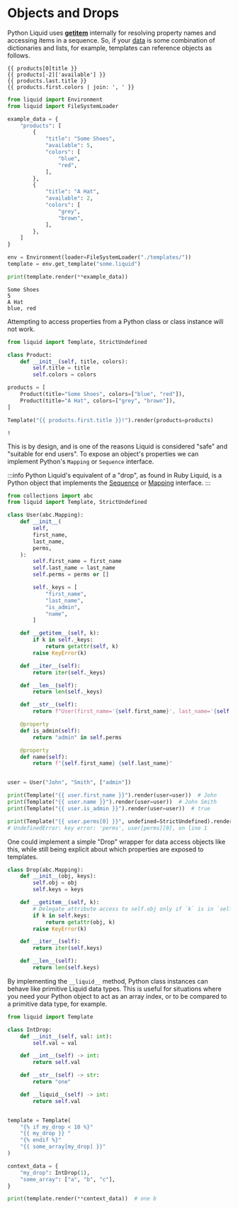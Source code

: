 # Objects and Drops

Python Liquid uses [**getitem**](https://docs.python.org/3/reference/datamodel.html#object.__getitem__)
internally for resolving property names and accessing items in a sequence. So, if your
[data](render-context#render-arguments) is some combination of dictionaries and lists, for example,
templates can reference objects as follows.

```liquid title="templates/some.liquid"
{{ products[0]title }}
{{ products[-2]['available'] }}
{{ products.last.title }}
{{ products.first.colors | join: ', ' }}
```

```python
from liquid import Environment
from liquid import FileSystemLoader

example_data = {
    "products": [
        {
            "title": "Some Shoes",
            "available": 5,
            "colors": [
                "blue",
                "red",
            ],
        },
        {
            "title": "A Hat",
            "available": 2,
            "colors": [
                "grey",
                "brown",
            ],
        },
    ]
}

env = Environment(loader=FileSystemLoader("./templates/"))
template = env.get_template("some.liquid")

print(template.render(**example_data))
```

```plain title="output"
Some Shoes
5
A Hat
blue, red
```

Attempting to access properties from a Python class or class instance will not work.

```python
from liquid import Template, StrictUndefined

class Product:
    def __init__(self, title, colors):
        self.title = title
        self.colors = colors

products = [
    Product(title="Some Shoes", colors=["blue", "red"]),
    Product(title="A Hat", colors=["grey", "brown"]),
]

Template("{{ products.first.title }}!").render(products=products)
```

```plain title="output"
!
```

This is by design, and is one of the reasons Liquid is considered "safe" and "suitable
for end users". To expose an object's properties we can implement Python's `Mapping`
or `Sequence` interface.

:::info
Python Liquid's equivalent of a "drop", as found in Ruby Liquid, is a Python object that implements
the [Sequence](https://docs.python.org/3/library/collections.abc.html#collections.abc.Sequence) or
[Mapping](https://docs.python.org/3/library/collections.abc.html#collections.abc.Mapping) interface.
:::

```python
from collections import abc
from liquid import Template, StrictUndefined

class User(abc.Mapping):
    def __init__(
        self,
        first_name,
        last_name,
        perms,
    ):
        self.first_name = first_name
        self.last_name = last_name
        self.perms = perms or []

        self._keys = [
            "first_name",
            "last_name",
            "is_admin",
            "name",
        ]

    def __getitem__(self, k):
        if k in self._keys:
            return getattr(self, k)
        raise KeyError(k)

    def __iter__(self):
        return iter(self._keys)

    def __len__(self):
        return len(self._keys)

    def __str__(self):
        return f"User(first_name='{self.first_name}', last_name='{self.last_name}')"

    @property
    def is_admin(self):
        return "admin" in self.perms

    @property
    def name(self):
        return f"{self.first_name} {self.last_name}"


user = User("John", "Smith", ["admin"])

print(Template("{{ user.first_name }}").render(user=user))  # John
print(Template("{{ user.name }}").render(user=user))  # John Smith
print(Template("{{ user.is_admin }}").render(user=user))  # true

print(Template("{{ user.perms[0] }}", undefined=StrictUndefined).render(user=user))
# UndefinedError: key error: 'perms', user[perms][0], on line 1
```

One could implement a simple "Drop" wrapper for data access objects like this, while
still being explicit about which properties are exposed to templates.

```python
class Drop(abc.Mapping):
    def __init__(obj, keys):
        self.obj = obj
        self.keys = keys

    def __getitem__(self, k):
        # Delegate attribute access to self.obj only if `k` is in `self.keys`.
        if k in self.keys:
            return getattr(obj, k)
        raise KeyError(k)

    def __iter__(self):
        return iter(self.keys)

    def __len__(self):
        return len(self.keys)
```

By implementing the `__liquid__` method, Python class instances can behave like primitive Liquid
data types. This is useful for situations where you need your Python object to act as an array
index, or to be compared to a primitive data type, for example.

```python
from liquid import Template

class IntDrop:
    def __init__(self, val: int):
        self.val = val

    def __int__(self) -> int:
        return self.val

    def __str__(self) -> str:
        return "one"

    def __liquid__(self) -> int:
        return self.val


template = Template(
    "{% if my_drop < 10 %}"
    "{{ my_drop }} "
    "{% endif %}"
    "{{ some_array[my_drop] }}"
)

context_data = {
    "my_drop": IntDrop(1),
    "some_array": ["a", "b", "c"],
}

print(template.render(**context_data))  # one b
```
